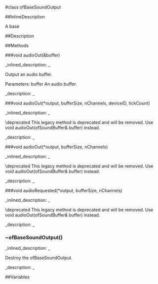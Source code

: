 #class ofBaseSoundOutput


<!--
_visible: True_
_advanced: False_
_istemplated: False_
-->

##InlineDescription

A base 





##Description





##Methods



###void audioOut(&buffer)

<!--
_syntax: audioOut(&buffer)_
_name: audioOut_
_returns: void_
_returns_description: _
_parameters: ofSoundBuffer &buffer_
_access: public_
_version_started: 007_
_version_deprecated: _
_summary: _
_constant: False_
_static: False_
_visible: True_
_advanced: False_
-->

_inlined_description: _

Output an audio buffer.

Parameters:
buffer An audio buffer.





_description: _







<!----------------------------------------------------------------------------->

###void audioOut(*output, bufferSize, nChannels, deviceID, tickCount)

<!--
_syntax: audioOut(*output, bufferSize, nChannels, deviceID, tickCount)_
_name: audioOut_
_returns: void_
_returns_description: _
_parameters: float *output, int bufferSize, int nChannels, int deviceID, unsigned long long tickCount_
_access: public_
_version_started: 0.9.0_
_version_deprecated: _
_summary: _
_constant: False_
_static: False_
_visible: True_
_advanced: False_
-->

_inlined_description: _

\deprecated This legacy method is deprecated and will be removed.
Use void audioOut(ofSoundBuffer& buffer) instead.





_description: _







<!----------------------------------------------------------------------------->

###void audioOut(*output, bufferSize, nChannels)

<!--
_syntax: audioOut(*output, bufferSize, nChannels)_
_name: audioOut_
_returns: void_
_returns_description: _
_parameters: float *output, int bufferSize, int nChannels_
_access: public_
_version_started: 007_
_version_deprecated: _
_summary: _
_constant: False_
_static: False_
_visible: True_
_advanced: False_
-->

_inlined_description: _

\deprecated This legacy method is deprecated and will be removed.
Use void audioOut(ofSoundBuffer& buffer) instead.





_description: _







<!----------------------------------------------------------------------------->

###void audioRequested(*output, bufferSize, nChannels)

<!--
_syntax: audioRequested(*output, bufferSize, nChannels)_
_name: audioRequested_
_returns: void_
_returns_description: _
_parameters: float *output, int bufferSize, int nChannels_
_access: public_
_version_started: 007_
_version_deprecated: _
_summary: _
_constant: False_
_static: False_
_visible: True_
_advanced: False_
-->

_inlined_description: _

\deprecated This legacy method is deprecated and will be removed.
Use void audioOut(ofSoundBuffer& buffer) instead.





_description: _







<!----------------------------------------------------------------------------->

### ~ofBaseSoundOutput()

<!--
_syntax: ~ofBaseSoundOutput()_
_name: ~ofBaseSoundOutput_
_returns: _
_returns_description: _
_parameters: _
_access: public_
_version_started: 007_
_version_deprecated: _
_summary: _
_constant: False_
_static: False_
_visible: True_
_advanced: False_
-->

_inlined_description: _

Destroy the ofBaseSoundOutput.





_description: _







<!----------------------------------------------------------------------------->

##Variables



